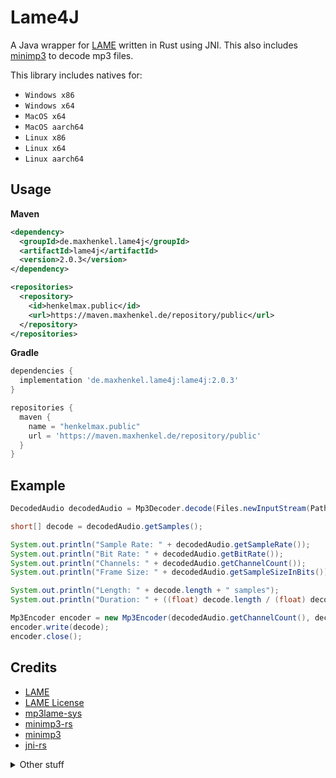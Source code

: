 # Lame4J

A Java wrapper for [LAME](https://lame.sourceforge.io/index.php) written in Rust using JNI.
This also includes [minimp3](https://github.com/lieff/minimp3) to decode mp3 files.

This library includes natives for:

- `Windows x86`
- `Windows x64`
- `MacOS x64`
- `MacOS aarch64`
- `Linux x86`
- `Linux x64`
- `Linux aarch64`

## Usage

**Maven**

``` xml
<dependency>
  <groupId>de.maxhenkel.lame4j</groupId>
  <artifactId>lame4j</artifactId>
  <version>2.0.3</version>
</dependency>

<repositories>
  <repository>
    <id>henkelmax.public</id>
    <url>https://maven.maxhenkel.de/repository/public</url>
  </repository>
</repositories>
```

**Gradle**

``` groovy
dependencies {
  implementation 'de.maxhenkel.lame4j:lame4j:2.0.3'
}

repositories {
  maven {
    name = "henkelmax.public"
    url = 'https://maven.maxhenkel.de/repository/public'
  }
}
```

## Example

``` java
DecodedAudio decodedAudio = Mp3Decoder.decode(Files.newInputStream(Paths.get("myfile.mp3")));

short[] decode = decodedAudio.getSamples();

System.out.println("Sample Rate: " + decodedAudio.getSampleRate());
System.out.println("Bit Rate: " + decodedAudio.getBitRate());
System.out.println("Channels: " + decodedAudio.getChannelCount());
System.out.println("Frame Size: " + decodedAudio.getSampleSizeInBits());

System.out.println("Length: " + decode.length + " samples");
System.out.println("Duration: " + ((float) decode.length / (float) decodedAudio.getSampleRate()) + " seconds");

Mp3Encoder encoder = new Mp3Encoder(decodedAudio.getChannelCount(), decodedAudio.getSampleRate(), decodedAudio.getBitRate(), 5, Files.newOutputStream(Paths.get(args[1])));
encoder.write(decode);
encoder.close();
```


## Credits

- [LAME](https://lame.sourceforge.io/)
- [LAME License](https://sourceforge.net/p/lame/svn/HEAD/tree/tags/RELEASE__3_100/lame/COPYING)
- [mp3lame-sys](https://github.com/DoumanAsh/mp3lame-sys)
- [minimp3-rs](https://github.com/germangb/minimp3-rs)
- [minimp3](https://github.com/lieff/minimp3)
- [jni-rs](https://github.com/jni-rs/jni-rs)

<details>
  <summary>Other stuff</summary>

- [API](https://sourceforge.net/p/lame/svn/HEAD/tree/tags/RELEASE__3_100/lame/API)
- [Headers](https://sourceforge.net/p/lame/svn/HEAD/tree/tags/RELEASE__3_100/lame/include/lame.h)
- [Docs.rs](https://docs.rs/lame-sys/0.1.2/lame_sys/)

</details>